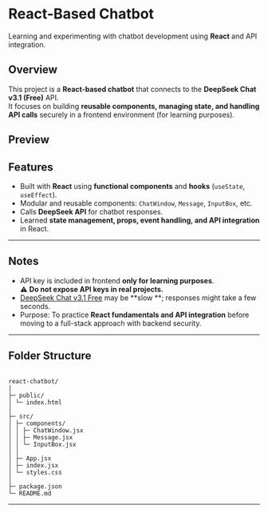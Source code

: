 # React-Based Chatbot

Learning and experimenting with chatbot development using **React** and API integration.

## Overview

This project is a **React-based chatbot** that connects to the **DeepSeek Chat v3.1 (Free)** API.  
It focuses on building **reusable components, managing state, and handling API calls** securely in a frontend environment (for learning purposes).

## Preview



## Features

- Built with **React** using **functional components** and **hooks** (`useState`, `useEffect`).  
- Modular and reusable components: `ChatWindow`, `Message`, `InputBox`, etc.  
- Calls **DeepSeek API** for chatbot responses.  
- Learned **state management, props, event handling, and API integration** in React.

---

## Notes

- API key is included in frontend **only for learning purposes**.  
  ⚠️ **Do not expose API keys in real projects.**  
- [DeepSeek Chat v3.1 Free](https://openrouter.ai/deepseek/deepseek-chat-v3.1:free) may be **slow **; responses might take a few seconds.  
- Purpose: To practice **React fundamentals and API integration** before moving to a full-stack approach with backend security.



---
## Folder Structure
```text 

react-chatbot/
│
├─ public/
│ └─ index.html
│
├─ src/
│ ├─ components/
│ │ ├─ ChatWindow.jsx
│ │ ├─ Message.jsx
│ │ └─ InputBox.jsx
│ │
│ ├─ App.jsx
│ ├─ index.jsx
│ └─ styles.css
│
├─ package.json
└─ README.md
```

---

